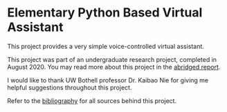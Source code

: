 # Elementary Python Based Virtual Assistant

This project provides a very simple voice-controlled virtual assistant.

This project was part of an undergraduate research project, completed in August 2020. You may read more about this project in the [abridged report](https://github.com/leeway64/Elementary-Python-Based-Virtual-Assistant/blob/master/Report/Abridged%20report.md).


I would like to thank UW Bothell professor Dr. Kaibao Nie for giving me helpful suggestions throughout this project.

Refer to the [bibliography](https://github.com/leeway64/Elementary-Python-Based-Virtual-Assistant/blob/master/Report/Bibliography.md) for all sources behind this project.
